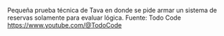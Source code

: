 Pequeña prueba técnica de Tava en donde se pide armar un sistema de reservas solamente para evaluar lógica. Fuente: Todo Code https://www.youtube.com/@TodoCode
